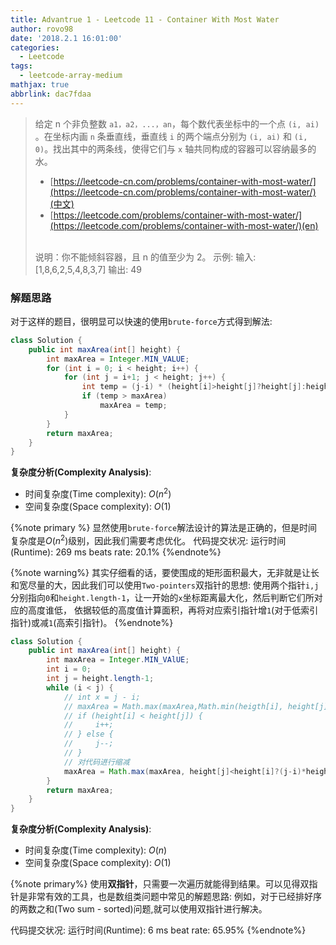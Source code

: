 ```yaml
---
title: Advantrue 1 - Leetcode 11 - Container With Most Water
author: rovo98
date: '2018.2.1 16:01:00'
categories:
  - Leetcode
tags:
  - leetcode-array-medium
mathjax: true
abbrlink: dac7fdaa
---
```


> 给定 n 个非负整数 ``a1，a2，...，an``，每个数代表坐标中的一个点 ``(i, ai)`` 。在坐标内画 ``n`` 条垂直线，垂直线 ``i`` 的两个端点分别为 ``(i, ai)`` 和 ``(i, 0)``。找出其中的两条线，使得它们与 ``x`` 轴共同构成的容器可以容纳最多的水。
> <br />
> - [https://leetcode-cn.com/problems/container-with-most-water/](https://leetcode-cn.com/problems/container-with-most-water/)(中文)
> - [https://leetcode.com/problems/container-with-most-water/](https://leetcode.com/problems/container-with-most-water/)(en)
> <br />
> 说明：你不能倾斜容器，且 n 的值至少为 2。
> 示例:
> 输入: [1,8,6,2,5,4,8,3,7]
> 输出: 49

<!-- more -->

### 解题思路

对于这样的题目，很明显可以快速的使用``brute-force``方式得到解法:

```java
class Solution {
    public int maxArea(int[] height) {
        int maxArea = Integer.MIN_VALUE;
        for (int i = 0; i < height; i++) {
            for (int j = i+1; j < height; j++) {
                int temp = (j-i) * (height[i]>height[j]?height[j]:height[i]);
                if (temp > maxArea)
                    maxArea = temp;
            }
        }
        return maxArea;
    }
}
```

**复杂度分析(Complexity Analysis)**:
- 时间复杂度(Time complexity): $O(n^2)$
- 空间复杂度(Space complexity): $O(1)$

{%note primary %}
显然使用``brute-force``解法设计的算法是正确的，但是时间复杂度是$O(n^2)$级别，因此我们需要考虑优化。
代码提交状况:
运行时间(Runtime): 269 ms
beats rate: 20.1%
{%endnote%}

{%note warning%}
其实仔细看的话，要使围成的矩形面积最大，无非就是让长和宽尽量的大，因此我们可以使用``Two-pointers``双指针的思想:
使用两个指针``i,j``分别指向``0``和``height.length-1``，让一开始的``x``坐标距离最大化，然后判断它们所对应的高度谁低，
依据较低的高度值计算面积，再将对应索引指针增``1``(对于低索引指针)或减``1``(高索引指针)。
{%endnote%}

```java
class Solution {
    public int maxArea(int[] height) {
        int maxArea = Integer.MIN_VAlUE;
        int i = 0;
        int j = height.length-1;
        while (i < j) {
            // int x = j - i;
            // maxArea = Math.max(maxArea,Math.min(heigth[i], height[j])*x);
            // if (height[i] < height[j]) {
            //     i++;
            // } else {
            //     j--;
            // }
            // 对代码进行缩减
            maxArea = Math.max(maxArea, height[j]<height[i]?(j-i)*height[j--]:(j-i))*height[i++]);
        }
        return maxArea;
    }
}
```


**复杂度分析(Complexity Analysis)**:
- 时间复杂度(Time complexity): $O(n)$
- 空间复杂度(Space complexity): $O(1)$

{%note primary%}
使用**双指针**，只需要一次遍历就能得到结果。可以见得双指针是非常有效的工具，也是数组类问题中常见的解题思路: 例如，对于已经排好序的两数之和(Two sum - sorted)问题,就可以使用双指针进行解决。

代码提交状况:
运行时间(Runtime): 6 ms
beat rate: 65.95%
{%endnote%}

